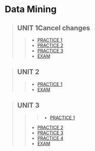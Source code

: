 # Data Mining

 >## UNIT 1Cancel changes
>> * [PRACTICE 1 ](https://github.com/pivonne/Mineria-de-datos/tree/Unit_1/Practices/Practice1)
>> * [PRACTICE 2 ](https://github.com/pivonne/Mineria-de-datos/tree/Unit_1/Practices/Practice2)
>> * [PRACTICE 3 ](https://github.com/pivonne/Mineria-de-datos/tree/Unit_1/Practices/Practica3)
>> * [EXAM ](https://github.com/pivonne/Mineria-de-datos/tree/Unit_1/Evaluation)

 >## UNIT 2
>> * [PRACTICE 1 ]()
>> * [EXAM ](https://github.com/pivonne/Mineria-de-datos/tree/Unid_2/Evaluation2)

 >## UNIT 3
>>> * [PRACTICE 1 ](https://github.com/pivonne/Mineria-de-datos/tree/Unid_3/Practices/Practice2/Practice1)
>> * [PRACTICE 2 ](https://github.com/pivonne/Mineria-de-datos/tree/Unid_3/Practices/Practice2)
>> * [PRACTICE 3 ]()
>> * [PRACTICE 4 ](https://github.com/pivonne/Mineria-de-datos/tree/Unid_3/Practices/Practice2/Practice4)
>> * [EXAM ](https://github.com/pivonne/Mineria-de-datos/tree/Unid_3/Evaluation)
